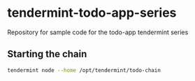 # tendermint-todo-app-series
Repository for sample code for the todo-app tendermint series

## Starting the chain

```bash
tendermint node --home /opt/tendermint/todo-chain
```
